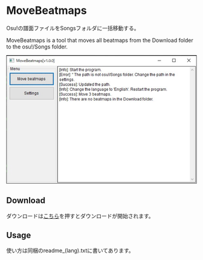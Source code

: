 # MoveBeatmaps
Osu!の譜面ファイルをSongsフォルダに一括移動する。

MoveBeatmaps is a tool that moves all beatmaps from the Download folder to the osu!/Songs folder.

![](img/main_window.jpg)

## Download
ダウンロードは[こちら](https://github.com/KerorinNorthFox/Move_Osu_Beatmaps/releases/tag/v1.0.0/MoveBeatmaps-v1.0.0-release.zip)を押すとダウンロードが開始されます。

## Usage
使い方は同梱のreadme_(lang).txtに書いてあります。